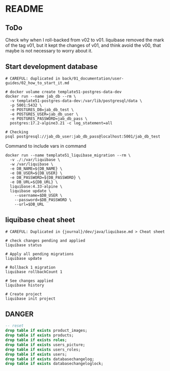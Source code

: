 # README

## ToDo

Check why when I roll-backed from v02 to v01. liquibase removed the mark of the tag v01, but it kept the changes of v01, and think avoid the v00, that maybe is not necessary to worry about it.

## Start development database

```shell
# CAREFUL: duplicated in back/01_documentation/user-guides/02_how_to_start_it.md

# docker volume create template51-postgres-data-dev
docker run --name jab_db --rm \
  -v template51-postgres-data-dev:/var/lib/postgresql/data \
  -p 5001:5432 \
  -e POSTGRES_DB=jab_db_test \
  -e POSTGRES_USER=jab_db_user \
  -e POSTGRES_PASSWORD=jab_db_pass \
  postgres:17.2-alpine3.21 -c log_statement=all

# Checking
psql postgresql://jab_db_user:jab_db_pass@localhost:5001/jab_db_test
```

Command to include vars in command

```shell
docker run --name template51_liquibase_migration --rm \
  -v ./:/var/liquibase \
  -w /var/liquibase \
  -e DB_NAME=${DB_NAME} \
  -e DB_USER=${DB_USER} \
  -e DB_PASSWORD=${DB_PASSWORD} \
  -e DB_URL=${DB_URL} \
  liquibase:4.33-alpine \
  liquibase update \
    --username=$DB_USER \
    --password=$DB_PASSWORD \
    --url=$DB_URL

```

## liquibase cheat sheet

```shell
# CAREFUL: Duplicated in {journal}/dev/java/liquibase.md > Cheat sheet

# check changes pending and applied
liquibase status

# Apply all pending migrations
liquibase update

# Rollback 1 migration
liquibase rollbackCount 1

# See changes applied
liquibase history

# Create project
liquibase init project
```

## DANGER

```sql
-- reset
drop table if exists product_images;
drop table if exists products;
drop table if exists roles;
drop table if exists users_picture;
drop table if exists users_roles;
drop table if exists users;
drop table if exists databasechangelog;
drop table if exists databasechangeloglock;
```
